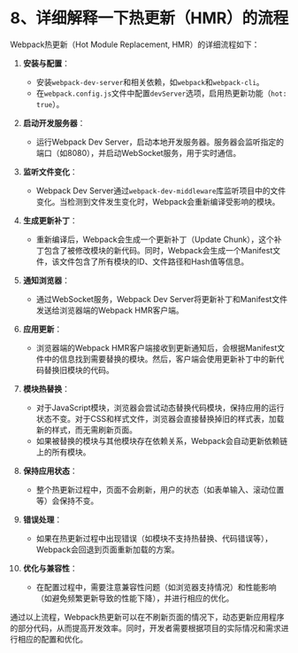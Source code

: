 # 8、详细解释一下热更新（HMR）的流程

Webpack热更新（Hot Module Replacement, HMR）的详细流程如下：

1. ‌**安装与配置**‌：
   - 安装`webpack-dev-server`和相关依赖，如`webpack`和`webpack-cli`。
   - 在`webpack.config.js`文件中配置`devServer`选项，启用热更新功能（`hot: true`）。

2. ‌**启动开发服务器**‌：
   - 运行Webpack Dev Server，启动本地开发服务器。服务器会监听指定的端口（如8080），并启动WebSocket服务，用于实时通信。

3. ‌**监听文件变化**‌：
   - Webpack Dev Server通过`webpack-dev-middleware`库监听项目中的文件变化。当检测到文件发生变化时，Webpack会重新编译受影响的模块。

4. ‌**生成更新补丁**‌：
   - 重新编译后，Webpack会生成一个更新补丁（Update Chunk），这个补丁包含了被修改模块的新代码。同时，Webpack会生成一个Manifest文件，该文件包含了所有模块的ID、文件路径和Hash值等信息。

5. ‌**通知浏览器**‌：
   - 通过WebSocket服务，Webpack Dev Server将更新补丁和Manifest文件发送给浏览器端的Webpack HMR客户端。

6. ‌**应用更新**‌：
   - 浏览器端的Webpack HMR客户端接收到更新通知后，会根据Manifest文件中的信息找到需要替换的模块。然后，客户端会使用更新补丁中的新代码替换旧模块的代码。

7. ‌**模块热替换**‌：
   - 对于JavaScript模块，浏览器会尝试动态替换代码模块，保持应用的运行状态不变。对于CSS和样式文件，浏览器会直接替换掉旧的样式表，加载新的样式，而无需刷新页面。
   - 如果被替换的模块与其他模块存在依赖关系，Webpack会自动更新依赖链上的所有模块。

8. ‌**保持应用状态**‌：
   - 整个热更新过程中，页面不会刷新，用户的状态（如表单输入、滚动位置等）会保持不变。

9. ‌**错误处理**‌：
   - 如果在热更新过程中出现错误（如模块不支持热替换、代码错误等），Webpack会回退到页面重新加载的方案。

10. ‌**优化与兼容性**‌：
    - 在配置过程中，需要注意兼容性问题（如浏览器支持情况）和性能影响（如避免频繁更新导致的性能下降），并进行相应的优化。

通过以上流程，Webpack热更新可以在不刷新页面的情况下，动态更新应用程序的部分代码，从而提高开发效率。同时，开发者需要根据项目的实际情况和需求进行相应的配置和优化。
